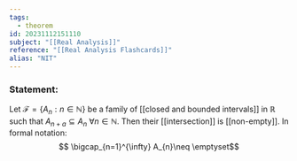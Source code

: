 ```yaml
---
tags:
  - theorem
id: 20231112151110
subject: "[[Real Analysis]]"
reference: "[[Real Analysis Flashcards]]"
alias: "NIT"
---
```

### Statement:
Let $\mathscr{F} = \{A_{n}: n \in \mathbb{N}\}$  be a family of [[closed and bounded intervals]] in $\mathbb{R}$ such that $A_{n+a} \subseteq A_{n}\ \forall n \in \mathbb{N}$. Then their [[intersection]] is [[non-empty]]. In formal notation:
$$ \bigcap_{n=1}^{\infty} A_{n}\neq \emptyset$$